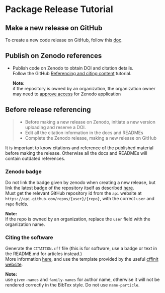 # Package Release Tutorial

## Make a new release on GitHub

To create a new code release on GitHub, follow this
[doc](https://docs.github.com/en/repositories/releasing-projects-on-github/managing-releases-in-a-repository).

## Publish on Zenodo references

- Publish code on Zenodo to obtain DOI and citation details.  
  Follow the GitHub
  [Referencing and citing content](https://docs.github.com/en/repositories/archiving-a-github-repository/referencing-and-citing-content)
  tutorial.

  **Note:**  
    if the repository is owned by an organization, the organization owner
    may need to [approve access](https://docs.github.com/en/organizations/restricting-access-to-your-organizations-data/approving-oauth-apps-for-your-organization) for Zenodo application

## Before release referencing

> - Before making a new release on Zenodo, initiate a new version uploading and
>    reserve a DOI.
> - Edit all the citation information in the docs and READMEs
> - Complete the Zenodo release, making a new release on GitHub

It is important to know citations and reference of the published material before
making the release. Otherwise all the docs and READMEs will contain outdated
references.

### Zenodo badge

Do not link the badge given by zenodo when creating a new release, but link
the latest badge of the repository itself as described
[here](https://gist.github.com/seignovert/ae6771f400ca464d294261f42900823a).  
Must get the relevant GitHub repository id from the `api` website at
`https://api.github.com/repos/{user}/{repo}`, with the correct `user` and
`repo` fields.
  
  **Note:**  
  If the repo is owned by an organization, replace the `user` field with the
  organization name.

### Citing the software

Generate the `CITATION.cff` file (this is for software, use a badge or text in
the README.md for articles instead.)  
More information [here](https://citation-file-format.github.io/), and use the
template provided by the useful
[cffinit website](https://citation-file-format.github.io/cff-initializer-javascript/).

  **Note:**  
  use `given-names` and `family-names` for author name, otherwise it will
  not be rendered correctly in the BibTex style. Do not use `name-particle`.
